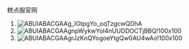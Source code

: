 糕点服官网
1. ![ABUIABACGAAg_IGtpgYo_oqTzgcwQDhA](https://github.com/xiaoniangaoh/new42499704.github.io/assets/112637370/5121a49a-ea0a-46fa-8a13-e11a15890a09)
2. ![ABUIABACGAAgnpWykwYol4nUUDDOCTjBBQ!100x100](https://github.com/xiaoniangaoh/new42499704.github.io/assets/112637370/0a71a2b3-7eab-41bc-82de-a41f17e893ba)
3. ![ABUIABACGAAgrJzKnQYogoeYtgQw0AU4wAo!100x100](https://github.com/xiaoniangaoh/new42499704.github.io/assets/112637370/5b652b24-44af-463d-9ffc-f15d634ff3f9)
